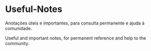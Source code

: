 # Useful-Notes
Anotações úteis e importantes, para consulta permanente e ajuda à comunidade.

Useful and important notes, for permanent reference and help to the community.
